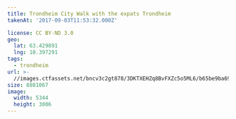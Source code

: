 ```yaml
---
title: Trondheim City Walk with the expats Trondheim
takenAt: '2017-09-03T11:53:32.000Z'

license: CC BY-ND 3.0
geo:
  lat: 63.429891
  lng: 10.397291
tags:
  - trondheim
url: >-
  //images.ctfassets.net/bncv3c2gt878/3DKTXEHZq8BvFXZc5o5ML6/b65be9ba696737f45b0c4ecfbeed0d44/trondheim-city-walk-with-the-expats-trondheim_36200260133_o
size: 8881067
image:
  width: 5344
  height: 3006
---
```

